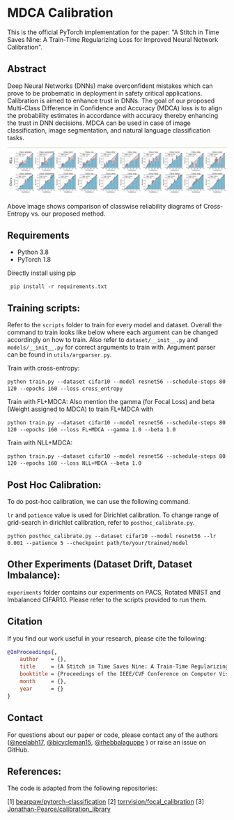 # MDCA Calibration

This is the official PyTorch implementation for the paper: "A Stitch in Time Saves Nine: A Train-Time Regularizing Loss for Improved Neural Network Calibration".
## Abstract
Deep Neural Networks (DNNs) make overconfident mistakes which can prove to be probematic in deployment in safety critical applications. Calibration is aimed to enhance trust in DNNs. The goal of our proposed Multi-Class Difference in Confidence and Accuracy (MDCA) loss is to align the probability estimates in accordance with accuracy thereby enhancing the trust in DNN decisions. MDCA can be used in case of image classification, image segmentation, and natural language classification tasks.

![Teaser](content/final_teaser.jpg)

Above image shows comparison of classwise reliability diagrams of Cross-Entropy vs. our proposed method.

## Requirements

* Python 3.8
* PyTorch 1.8

Directly install using pip

```
 pip install -r requirements.txt
```
## Training scripts:

Refer to the `scripts` folder to train for every model and dataset. Overall the command to train looks like below where each argument can be changed accordingly on how to train. Also refer to `dataset/__init__.py` and `models/__init__.py` for correct arguments to train with. Argument parser can be found in `utils/argparser.py`.

Train with cross-entropy:
```
python train.py --dataset cifar10 --model resnet56 --schedule-steps 80 120 --epochs 160 --loss cross_entropy 
```

Train with FL+MDCA: Also mention the gamma (for Focal Loss) and beta (Weight assigned to MDCA) to train FL+MDCA with
```
python train.py --dataset cifar10 --model resnet56 --schedule-steps 80 120 --epochs 160 --loss FL+MDCA --gamma 1.0 --beta 1.0 
```

Train with NLL+MDCA:
```
python train.py --dataset cifar10 --model resnet56 --schedule-steps 80 120 --epochs 160 --loss NLL+MDCA --beta 1.0
```

## Post Hoc Calibration:

To do post-hoc calibration, we can use the following command.

`lr` and `patience` value is used for Dirichlet calibration. To change range of grid-search in dirichlet calibration, refer to `posthoc_calibrate.py`.
```
python posthoc_calibrate.py --dataset cifar10 --model resnet56 --lr 0.001 --patience 5 --checkpoint path/to/your/trained/model
```

## Other Experiments (Dataset Drift, Dataset Imbalance):

`experiments` folder contains our experiments on PACS, Rotated MNIST and Imbalanced CIFAR10. Please refer to the scripts provided to run them.

## Citation

If you find our work useful in your research, please cite the following:
```bibtex
@InProceedings{,
    author    = {},
    title     = {A Stitch in Time Saves Nine: A Train-Time Regularizing Loss for Improved Neural Network Calibration},
    booktitle = {Proceedings of the IEEE/CVF Conference on Computer Vision and Pattern Recognition (CVPR)},
    month     = {},
    year      = {}
}
```

## Contact
For questions about our paper or code, please contact any of the authors ([@neelabh17](https://github.com/neelabh17), [@bicycleman15](https://github.com/bicycleman15), [@rhebbalaguppe](https://github.com/rhebbalaguppe) ) or raise an issue on GitHub.

## References:
The code is adapted from the following repositories:

[1] <a href="https://github.com/bearpaw/pytorch-classification">bearpaw/pytorch-classification</a>
[2] <a href="https://github.com/torrvision/focal_calibration">torrvision/focal_calibration</a>
[3] <a href="https://github.com/Jonathan-Pearce/calibration_library">Jonathan-Pearce/calibration_library</a>
